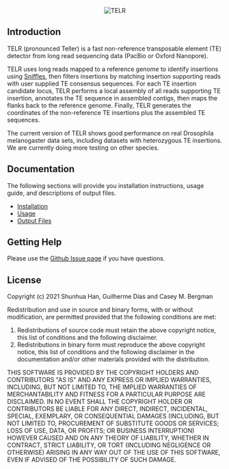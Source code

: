 <p align="center">
    <img src="https://github.com/bergmanlab/TELR/blob/master/TELR.png?raw=true" alt="TELR"/>
</p>

## Introduction
TELR (pronounced Teller) is a fast non-reference transposable element (TE) detector from long read sequencing data (PacBio or Oxford Nanopore).

TELR uses long reads mapped to a reference genome to identify insertions using [Sniffles](https://github.com/fritzsedlazeck/Sniffles), then filters insertions by matching insertion supporting reads with user supplied TE consensus sequences. For each TE insertion candidate locus, TELR performs a local assembly of all reads supporting TE insertion, annotates the TE sequence in assembled contigs, then maps the flanks back to the reference genome. Finally, TELR generates the coordinates of the non-reference TE insertions plus the assembled TE sequences.

The current version of TELR shows good performance on real Drosophila melanogaster data sets, including datasets with heterozygous TE insertions. We are currently doing more testing on other species.

## Documentation
The following sections will provide you installation instructions, usage guide, and descriptions of output files.
  - [Installation](docs/01_Installation.md)
  - [Usage](docs/02_Usage.md)
  - [Output Files](docs/03_Output_Files.md)

## Getting Help
Please use the [Github Issue page](https://github.com/bergmanlab/TELR/issues) if you have questions.

## License

Copyright (c) 2021 Shunhua Han, Guilherme Dias and Casey M. Bergman

Redistribution and use in source and binary forms, with or without modification, are permitted provided that the following conditions are met:

1. Redistributions of source code must retain the above copyright notice, this list of conditions and the following disclaimer.
2. Redistributions in binary form must reproduce the above copyright notice, this list of conditions and the following disclaimer in the documentation and/or other materials provided with the distribution.

THIS SOFTWARE IS PROVIDED BY THE COPYRIGHT HOLDERS AND CONTRIBUTORS "AS IS" AND ANY EXPRESS OR IMPLIED WARRANTIES, INCLUDING, BUT NOT LIMITED TO, THE IMPLIED WARRANTIES OF MERCHANTABILITY AND FITNESS FOR A PARTICULAR PURPOSE ARE DISCLAIMED. IN NO EVENT SHALL THE COPYRIGHT HOLDER OR CONTRIBUTORS BE LIABLE FOR ANY DIRECT, INDIRECT, INCIDENTAL, SPECIAL, EXEMPLARY, OR CONSEQUENTIAL DAMAGES (INCLUDING, BUT NOT LIMITED TO, PROCUREMENT OF SUBSTITUTE GOODS OR SERVICES; LOSS OF USE, DATA, OR PROFITS; OR BUSINESS INTERRUPTION) HOWEVER CAUSED AND ON ANY THEORY OF LIABILITY, WHETHER IN CONTRACT, STRICT LIABILITY, OR TORT (INCLUDING NEGLIGENCE OR OTHERWISE) ARISING IN ANY WAY OUT OF THE USE OF THIS SOFTWARE, EVEN IF ADVISED OF THE POSSIBILITY OF SUCH DAMAGE.
